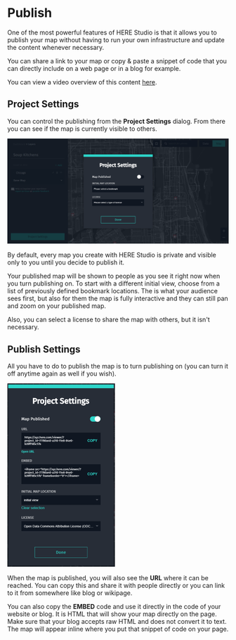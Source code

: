 # Publish

One of the most powerful features of HERE Studio is that it allows you to publish your map
without having to run your own infrastructure and update the content
whenever necessary.

You can share a link to your map or copy & paste a snippet of code that you can
directly include on a web page or in a blog for example.

You can view a video overview of this content [here](https://www.here.xyz/assets/videos/publish-legend.mp4).

## Project Settings

You can control the publishing from the **Project Settings** dialog. From there you can see if
the map is currently visible to others.

[![Settings](../images/studio-settings.png)](../images/studio-settings.png)

By default, every map you create with HERE Studio is private and visible only to you until you decide to publish it.

Your published map will be shown to people as you see it right now when you turn publishing on.
To start with a different initial view, choose from a list of previously defined bookmark locations.
The is what your audience sees first, but also for them the map is fully interactive and they
can still pan and zoom on your published map.

Also, you can select a license to share the map with others, but it isn't necessary.

## Publish Settings

All you have to do to publish the map is to turn publishing on (you can turn it off anytime
again as well if you wish).

[![Settings](../images/studio-published.png)](../images/studio-published.png)

When the map is published, you will also see the **URL** where it can be reached. You can copy this and
share it with people directly or you can link to it from somewhere like blog or wikipage.

You can also copy the **EMBED** code and use it directly in the code of your website or blog.
It is HTML that will show your map directly on the page. Make sure that your blog accepts
raw HTML and does not convert it to text. The map will appear inline where you put that snippet
of code on your page.
